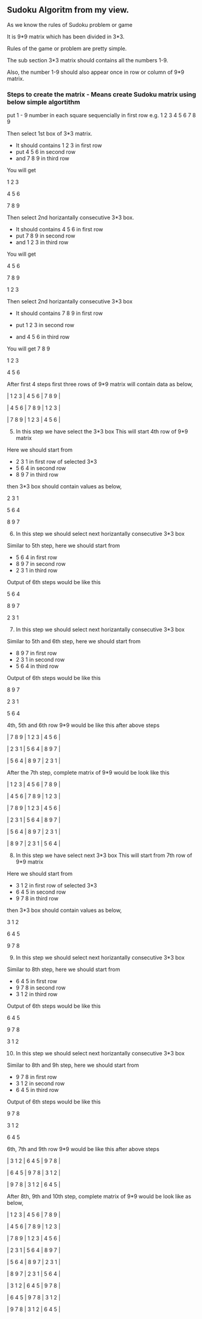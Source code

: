 ## Sudoku Algoritm from my view.

As we know the rules of Sudoku problem or game

It is 9\*9 matrix which has been divided in 3\*3.

Rules of the game or problem are pretty simple.

The sub section 3\*3 matrix should contains all the numbers 1-9.

Also, the number 1-9 should also appear once in row or column of 9\*9 matrix. 

### Steps to create the matrix - Means create Sudoku matrix using below simple algortithm

put 1 - 9 number in each square sequencially in first row e.g. 1 2 3 4 5 6 7 8 9

Then select 1st box of 3\*3 matrix.
  * It should contains 1 2 3 in first row
  * put 4 5 6 in second row 
  * and 7 8 9 in third row

You will get 

1 2 3 

4 5 6 

7 8 9

Then select 2nd horizantally consecutive 3\*3 box.

  * It should contains 4 5 6 in first row 
  * put 7 8 9 in second row 
  * and 1 2 3 in third row

You will get

4 5 6 

7 8 9 

1 2 3

Then select 2nd horizantally consecutive 3\*3 box 

* It should contains 7 8 9 in first row 

* put 1 2 3 in second row 

* and 4 5 6 in third row

You will get 
7 8 9 

1 2 3

4 5 6

After first 4 steps first three rows of 9\*9 matrix will contain data as below,

| 1 2 3 | 4 5 6 | 7 8 9 | 

| 4 5 6 | 7 8 9 | 1 2 3 | 

| 7 8 9 | 1 2 3 | 4 5 6 |


5. In this step we have select the 3\*3 box 
This will start 4th row of 9\*9 matrix

Here we should start from

* 2 3 1 in first row of selected 3\*3
* 5 6 4 in second row
* 8 9 7 in third row

then 3*3 box should contain values as below,

2 3 1

5 6 4

8 9 7

6. In this step we should select next horizantally consecutive 3\*3 box

Similar to 5th step, here we should start from 

* 5 6 4 in first row
* 8 9 7 in second row
* 2 3 1 in third row 

Output of 6th steps would be like this

5 6 4

8 9 7

2 3 1

7. In this step we should select next horizantally consecutive 3\*3 box

Similar to 5th and 6th step, here we should start from 

* 8 9 7 in first row
* 2 3 1 in second row 
* 5 6 4 in third row

Output of 6th steps would be like this

8 9 7

2 3 1

5 6 4

4th, 5th and 6th row 9\*9 would be like this after above steps

| 7 8 9 | 1 2 3 | 4 5 6 |

| 2 3 1 | 5 6 4 | 8 9 7 |

| 5 6 4 | 8 9 7 | 2 3 1 |

After the 7th step, complete matrix of 9\*9 would be look like this

| 1 2 3 | 4 5 6 | 7 8 9 | 

| 4 5 6 | 7 8 9 | 1 2 3 | 

| 7 8 9 | 1 2 3 | 4 5 6 |

| 2 3 1 | 5 6 4 | 8 9 7 |

| 5 6 4 | 8 9 7 | 2 3 1 |

| 8 9 7 | 2 3 1 | 5 6 4 |



8. In this step we have select next 3\*3 box 
This will start from 7th row of 9\*9 matrix


Here we should start from

* 3 1 2 in first row of selected 3\*3
* 6 4 5 in second row
* 9 7 8 in third row

then 3*3 box should contain values as below,

3 1 2

6 4 5

9 7 8

9. In this step we should select next horizantally consecutive 3\*3 box

Similar to 8th step, here we should start from 

* 6 4 5 in first row
* 9 7 8 in second row
* 3 1 2 in third row 

Output of 6th steps would be like this

6 4 5

9 7 8

3 1 2

10. In this step we should select next horizantally consecutive 3\*3 box

Similar to 8th and 9h step, here we should start from 

* 9 7 8 in first row
* 3 1 2 in second row 
* 6 4 5 in third row

Output of 6th steps would be like this

9 7 8

3 1 2

6 4 5

6th, 7th and 9th row 9\*9 would be like this after above steps

| 3 1 2 | 6 4 5 | 9 7 8 |

| 6 4 5 | 9 7 8 | 3 1 2 |

| 9 7 8 | 3 1 2 | 6 4 5 |

After 8th, 9th and 10th step, complete matrix of 9\*9 would be look like as below,

| 1 2 3 | 4 5 6 | 7 8 9 | 

| 4 5 6 | 7 8 9 | 1 2 3 | 

| 7 8 9 | 1 2 3 | 4 5 6 |

| 2 3 1 | 5 6 4 | 8 9 7 |

| 5 6 4 | 8 9 7 | 2 3 1 |

| 8 9 7 | 2 3 1 | 5 6 4 |

| 3 1 2 | 6 4 5 | 9 7 8 |

| 6 4 5 | 9 7 8 | 3 1 2 |

| 9 7 8 | 3 1 2 | 6 4 5 |
